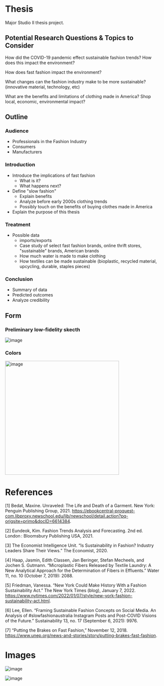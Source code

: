 # Thesis

Major Studio II thesis project. 
## Potential Research Questions & Topics to Consider

How did the COVID-19 pandemic effect sustainable fashion trends? How does this impact the environment? 

How does fast fashion impact the environment?

What changes can the fashion industry make to be more sustainable? (innovative material, technology, etc)

What are the benefits and limitations of clothing made in America? Shop local, economic, environmental impact?

## Outline

### Audience

* Professionals in the Fashion Industry
* Consumers
* Manufacturers

### Introduction

* Introduce the implications of fast fashion
  * What is it?
  * What happens next?
* Define "slow fashion"
  * Explain benefits
  * Analyze before early 2000s clothing trends
  * Possibly touch on the benefits of buying clothes made in America
* Explain the purpose of this thesis

### Treatment

* Possible data
  *  imports/exports
  *  Case study of select fast fashion brands, online thrift stores, "sustainable" brands, American brands
  *  How much water is made to make clothing
  *  How textiles can be made sustainable (bioplastic, recycled material, upcycling, durable, staples pieces)

### Conclusion

* Summary of data
* Predicted outcomes
* Analyze credibility

## Form

### Preliminary low-fidelity skecth

![image](https://user-images.githubusercontent.com/48970337/155570748-bdd21036-f1fa-4ed0-b123-f206d9e59e82.png)

### Colors

<img width="372" alt="image" src="https://user-images.githubusercontent.com/48970337/155570985-9c051f17-28ef-4766-b3f1-9df41443198b.png">

# References
[1] Bedat, Maxine. Unraveled: The Life and Death of a Garment. New York: Penguin Publishing Group, 2021. https://ebookcentral-proquest-com.libproxy.newschool.edu/lib/newschool/detail.action?pq-origsite=primo&docID=6614384.

[2] Eundeok, Kim. Fashion Trends Analysis and Forecasting. 2nd ed. London : Bloomsbury Publishing USA, 2021.

[3] The Economist Intelligence Unit. “Is Sustainability in Fashion? Industry Leaders Share Their Views.” The Economist, 2020.

[4] Haap, Jasmin, Edith Classen, Jan Beringer, Stefan Mecheels, and Jochen S. Gutmann. “Microplastic Fibers Released by Textile Laundry: A New Analytical Approach for the Determination of Fibers in Effluents.” Water 11, no. 10 (October 7, 2019): 2088.

[5] Friedman, Vanessa. “New York Could Make History With a Fashion Sustainability Act.” The New York Times (blog), January 7, 2022. https://www.nytimes.com/2022/01/07/style/new-york-fashion-sustainability-act.html.

[6] Lee, Ellen. “Framing Sustainable Fashion Concepts on Social Media. An Analysis of #slowfashionaustralia Instagram Posts and Post-COVID Visions of the Future.” Sustainability 13, no. 17 (September 6, 2021): 9976.

[7] “Putting the Brakes on Fast Fashion,” November 12, 2018. https://www.unep.org/news-and-stories/story/putting-brakes-fast-fashion.

# Images
![image](https://user-images.githubusercontent.com/48970337/154546043-e67cf4ca-4c7d-40d4-96e7-da2d501bb758.png)

![image](https://user-images.githubusercontent.com/48970337/154546234-323fa4db-acc7-42a8-86a2-2f22af79a7d0.png)

